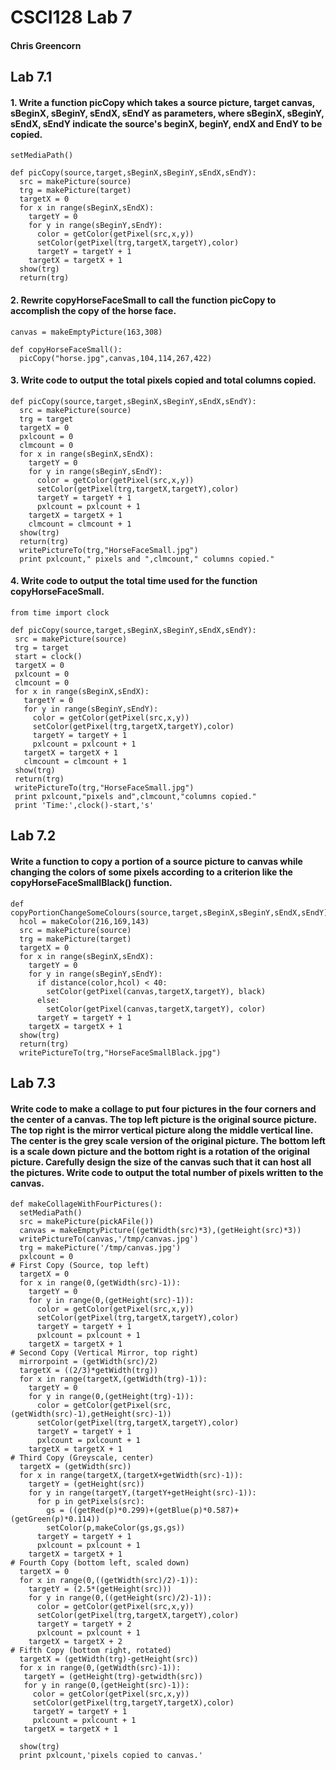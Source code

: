 # CSCI128 Lab 7
#### Chris Greencorn

## Lab 7.1

#### 1. Write a function picCopy which takes a source picture, target canvas, sBeginX, sBeginY, sEndX, sEndY as parameters, where sBeginX, sBeginY, sEndX, sEndY indicate the source's beginX, beginY, endX and EndY to be copied.

```
setMediaPath()

def picCopy(source,target,sBeginX,sBeginY,sEndX,sEndY):
  src = makePicture(source)
  trg = makePicture(target)
  targetX = 0
  for x in range(sBeginX,sEndX):
    targetY = 0
    for y in range(sBeginY,sEndY):
      color = getColor(getPixel(src,x,y))
      setColor(getPixel(trg,targetX,targetY),color)
      targetY = targetY + 1
    targetX = targetX + 1
  show(trg)
  return(trg)
```

#### 2. Rewrite copyHorseFaceSmall to call the function picCopy to accomplish the copy of the horse face.

```
canvas = makeEmptyPicture(163,308)

def copyHorseFaceSmall():
  picCopy("horse.jpg",canvas,104,114,267,422)

```
#### 3. Write code to output the total pixels copied and total columns copied.

```
def picCopy(source,target,sBeginX,sBeginY,sEndX,sEndY):
  src = makePicture(source)
  trg = target
  targetX = 0
  pxlcount = 0
  clmcount = 0
  for x in range(sBeginX,sEndX):
    targetY = 0
    for y in range(sBeginY,sEndY):
      color = getColor(getPixel(src,x,y))
      setColor(getPixel(trg,targetX,targetY),color)
      targetY = targetY + 1
      pxlcount = pxlcount + 1
    targetX = targetX + 1
    clmcount = clmcount + 1
  show(trg)
  return(trg)
  writePictureTo(trg,"HorseFaceSmall.jpg")
  print pxlcount," pixels and ",clmcount," columns copied."
```

#### 4. Write code to output the total time used for the function copyHorseFaceSmall.

```
from time import clock

def picCopy(source,target,sBeginX,sBeginY,sEndX,sEndY):
 src = makePicture(source)
 trg = target
 start = clock()
 targetX = 0
 pxlcount = 0
 clmcount = 0
 for x in range(sBeginX,sEndX):
   targetY = 0
   for y in range(sBeginY,sEndY):
     color = getColor(getPixel(src,x,y))
     setColor(getPixel(trg,targetX,targetY),color)
     targetY = targetY + 1
     pxlcount = pxlcount + 1
   targetX = targetX + 1
   clmcount = clmcount + 1
 show(trg)
 return(trg)
 writePictureTo(trg,"HorseFaceSmall.jpg")
 print pxlcount,"pixels and",clmcount,"columns copied."
 print 'Time:',clock()-start,'s'

```
## Lab 7.2 ##

#### Write a function to copy a portion of a source picture to canvas while changing the colors of some pixels according to a criterion like the copyHorseFaceSmallBlack() function. ##

```
def copyPortionChangeSomeColours(source,target,sBeginX,sBeginY,sEndX,sEndY):
  hcol = makeColor(216,169,143)
  src = makePicture(source)
  trg = makePicture(target)
  targetX = 0
  for x in range(sBeginX,sEndX):
    targetY = 0
    for y in range(sBeginY,sEndY):
      if distance(color,hcol) < 40:
        setColor(getPixel(canvas,targetX,targetY), black)
      else:
        setColor(getPixel(canvas,targetX,targetY), color)
      targetY = targetY + 1
    targetX = targetX + 1
  show(trg)
  return(trg)
  writePictureTo(trg,"HorseFaceSmallBlack.jpg")

```

## Lab 7.3

#### Write code to make a collage to put four pictures in the four corners and the center of a canvas. The top left picture is the original source picture. The top right is the mirror vertical picture along the middle vertical line. The center is the grey scale version of the original picture. The bottom left is a scale down picture and the bottom right is a rotation of the original picture. Carefully design the size of the canvas such that it can host all the pictures. Write code to output the total number of pixels written to the canvas.

```
def makeCollageWithFourPictures():
  setMediaPath()
  src = makePicture(pickAFile())
  canvas = makeEmptyPicture((getWidth(src)*3),(getHeight(src)*3)) 
  writePictureTo(canvas,'/tmp/canvas.jpg')
  trg = makePicture('/tmp/canvas.jpg')
  pxlcount = 0
# First Copy (Source, top left)
  targetX = 0
  for x in range(0,(getWidth(src)-1)):
    targetY = 0
    for y in range(0,(getHeight(src)-1)):
      color = getColor(getPixel(src,x,y))
      setColor(getPixel(trg,targetX,targetY),color)
      targetY = targetY + 1
      pxlcount = pxlcount + 1
    targetX = targetX + 1
# Second Copy (Vertical Mirror, top right)
  mirrorpoint = (getWidth(src)/2)
  targetX = ((2/3)*getWidth(trg))
  for x in range(targetX,(getWidth(trg)-1)):
    targetY = 0
    for y in range(0,(getHeight(trg)-1)):
      color = getColor(getPixel(src,(getWidth(src)-1),getHeight(src)-1))
      setColor(getPixel(trg,targetX,targetY),color)
      targetY = targetY + 1
      pxlcount = pxlcount + 1
    targetX = targetX + 1
# Third Copy (Greyscale, center)
  targetX = (getWidth(src))
  for x in range(targetX,(targetX+getWidth(src)-1)):
    targetY = (getHeight(src))
    for y in range(targetY,(targetY+getHeight(src)-1)):
      for p in getPixels(src):
        gs = ((getRed(p)*0.299)+(getBlue(p)*0.587)+(getGreen(p)*0.114))
        setColor(p,makeColor(gs,gs,gs))
      targetY = targetY + 1
      pxlcount = pxlcount + 1
    targetX = targetX + 1
# Fourth Copy (bottom left, scaled down)
  targetX = 0
  for x in range(0,((getWidth(src)/2)-1)):
    targetY = (2.5*(getHeight(src)))
    for y in range(0,((getHeight(src)/2)-1)):
      color = getColor(getPixel(src,x,y))
      setColor(getPixel(trg,targetX,targetY),color)
      targetY = targetY + 2
      pxlcount = pxlcount + 1
    targetX = targetX + 2
# Fifth Copy (bottom right, rotated)
  targetX = (getWidth(trg)-getHeight(src))
  for x in range(0,(getWidth(src)-1)):
   targetY = (getHeight(trg)-getwidth(src))
   for y in range(0,(getHeight(src)-1)):
     color = getColor(getPixel(src,x,y))
     setColor(getPixel(trg,targetY,targetX),color)
     targetY = targetY + 1
     pxlcount = pxlcount + 1
   targetX = targetX + 1 
 
  show(trg)
  print pxlcount,'pixels copied to canvas.'
  
```